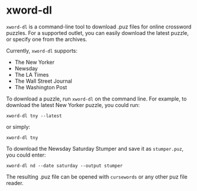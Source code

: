 # xword-dl

`xword-dl` is a command-line tool to download .puz files for online crossword puzzles. For a supported outlet, you can easily download the latest puzzle, or specify one from the archives.

Currently, `xword-dl` supports:
* The New Yorker
* Newsday
* The LA Times
* The Wall Street Journal
* The Washington Post

To download a puzzle, run `xword-dl` on the command line. For example, to download the latest New Yorker puzzle, you could run:

```
xword-dl tny --latest
```

or simply:

```
xword-dl tny
```

To download the Newsday Saturday Stumper and save it as `stumper.puz`, you could enter:

```
xword-dl nd --date saturday --output stumper
```

The resulting .puz file can be opened with `cursewords` or any other puz file reader.
